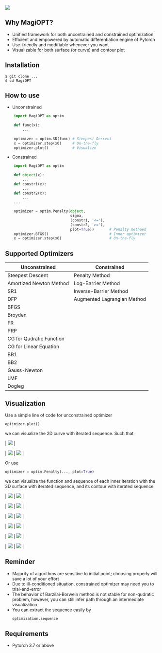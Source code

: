 
<img src="https://github.com/MagiFeeney/MagiOPT/blob/1591476bc5f5d949b051a218b3608344accae686/logo/image/logo.png">

## Why MagiOPT?

- Unified framework for both uncontrained and constrained optimization
- Efficient and empowered by automatic differentiation engine of Pytorch
- Use-friendly and modifiable whenever you want
- Visualizable for both surface (or curve) and contour plot

## Installation
```
$ git clone ...
$ cd MagiOPT
```

## How to use
- Unconstrained
```python
    import MagiOPT as optim
    
    def func(x):
        ...
        
    optimizer = optim.SD(func) # Steepest Descent
    x = optimizer.step(x0)     # On-the-fly
    optimizer.plot()           # Visualize
```

- Constrained
```python
    import MagiOPT as optim
    
    def object(x):
        ...
    def constr1(x):
        ...
    def constr2(x):
        ...
    ...
    
    optimizer = optim.Penalty(object, 
                              sigma, 
                              (constr1, '<='), 
                              (constr2, '>='), 
                              plot=True))       # Penalty methoed
    optimizer.BFGS()                            # Inner optimizer
    x = optimizer.step(x0)                      # On-the-fly
```
## Supported Optimizers
| Unconstrained | Constrained |
| ------ | ------ |
| Steepest Descent | Penalty Method |
| Amortized Newton Method | Log-Barrier Method|
| SR1 | Inverse-Barrier Method |
| DFP | Augmented Lagrangian Method |
| BFGS | 
| Broyden |
| FR |
| PRP |
| CG for Qudratic Function |
| CG for Linear Equation |
| BB1 |
| BB2 |
| Gauss-Newton |
| LMF |
| Dogleg |

## Visualization
Use a simple line of code for unconstrained optimizer
```python
optimizer.plot()
```
we can visualize the 2D curve with iterated sequence. Such that


<!-- |------------------------------------------------------------------------------------------------------------------------------------------------------------------------------------------------------------------------ | -->
| <img src="https://github.com/MagiFeeney/MagiOPT/blob/859f80525d66a1d6799024721b8fb5a508a9ae6f/MagiOPT/examples/sd/Figure_sd_1.png"> |
<!-- |-------------------------------------------------------------------------------------------------------------------------------------------------------------------------------------------------------------------------| -->


<!-- |-----------------------------------------------------------------------------------------------------------|------------------------------------------------------------------------------------------------------------- | -->
| <img src="https://github.com/MagiFeeney/MagiOPT/blob/859f80525d66a1d6799024721b8fb5a508a9ae6f/MagiOPT/examples/sd/Figure_sd_2.png">  |  <img src="https://github.com/MagiFeeney/MagiOPT/blob/859f80525d66a1d6799024721b8fb5a508a9ae6f/MagiOPT/examples/sd/Figure_sd_3.png"> |
<!-- |------------------------------------------------------------------------------------------------------------|-------------------------------------------------------------------------------------------------------------| -->

Or use
```python
optimizer = optim.Penalty(..., plot=True)
```
we can visualize the function and sequence of each inner iteration with the 3D surface with iterated sequence, and its contour with iterated sequence.

<!-- | ------ | ------ | -->
| <img src="https://github.com/MagiFeeney/MagiOPT/blob/859f80525d66a1d6799024721b8fb5a508a9ae6f/MagiOPT/examples/penalty/Figure_1.png">  |  <img src="https://github.com/MagiFeeney/MagiOPT/blob/859f80525d66a1d6799024721b8fb5a508a9ae6f/MagiOPT/examples/penalty/Figure_2.png"> |
<!-- | ------ | ------ | -->

<!-- | ------ | ------ | -->
| <img src="https://github.com/MagiFeeney/MagiOPT/blob/859f80525d66a1d6799024721b8fb5a508a9ae6f/MagiOPT/examples/penalty/Figure_3.png">  |  <img src="https://github.com/MagiFeeney/MagiOPT/blob/859f80525d66a1d6799024721b8fb5a508a9ae6f/MagiOPT/examples/penalty/Figure_4.png"> |
<!-- | ------ | ------ | -->

<!-- | ------ | ------ | -->
| <img src="https://github.com/MagiFeeney/MagiOPT/blob/859f80525d66a1d6799024721b8fb5a508a9ae6f/MagiOPT/examples/penalty/Figure_5.png">  |  <img src="https://github.com/MagiFeeney/MagiOPT/blob/859f80525d66a1d6799024721b8fb5a508a9ae6f/MagiOPT/examples/penalty/Figure_6.png"> |
<!-- | ------ | ------ | -->

<!-- | ------ | ------ | -->
| <img src="https://github.com/MagiFeeney/MagiOPT/blob/859f80525d66a1d6799024721b8fb5a508a9ae6f/MagiOPT/examples/penalty/Figure_7.png">  |  <img src="https://github.com/MagiFeeney/MagiOPT/blob/859f80525d66a1d6799024721b8fb5a508a9ae6f/MagiOPT/examples/penalty/Figure_8.png"> |
<!-- | ------ | ------ | -->

<!-- | ------ | ------ | -->
| <img src="https://github.com/MagiFeeney/MagiOPT/blob/859f80525d66a1d6799024721b8fb5a508a9ae6f/MagiOPT/examples/penalty/Figure_9.png">  |  <img src="https://github.com/MagiFeeney/MagiOPT/blob/859f80525d66a1d6799024721b8fb5a508a9ae6f/MagiOPT/examples/penalty/Figure_10.png"> |
<!-- | ------ | ------ | -->

<!-- | ------ | ------ | -->
| <img src="https://github.com/MagiFeeney/MagiOPT/blob/859f80525d66a1d6799024721b8fb5a508a9ae6f/MagiOPT/examples/penalty/Figure_11.png">  |  <img src="https://github.com/MagiFeeney/MagiOPT/blob/859f80525d66a1d6799024721b8fb5a508a9ae6f/MagiOPT/examples/penalty/Figure_12.png"> |
<!-- | ------ | ------ | -->

## Reminder
- Majority of algorithms are sensitive to initial point; choosing properly will save a lot of your effort
- Due to ill-conditioned situation, constrained optimizer may need you to trial-and-error
- The behavior of Barzilai-Borwein method is not stable for non-qudratic problem, however, you can still infer path through an intermediate visualization
- You can extract the sequence easily by
  ```python
  optimization.sequence
  ```
## Requirements
- Pytorch 3.7 or above
